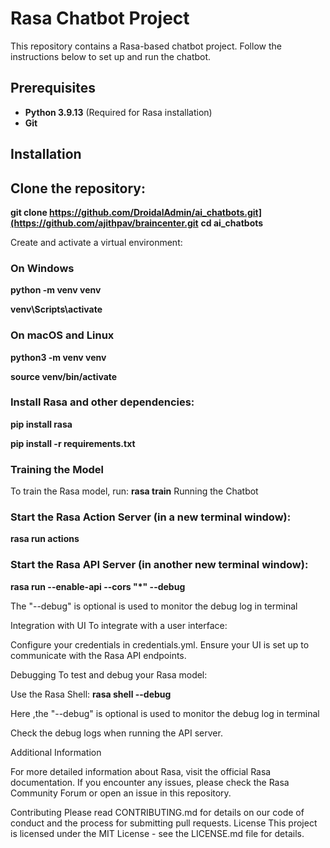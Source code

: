 # Rasa Chatbot Project

This repository contains a Rasa-based chatbot project. Follow the instructions below to set up and run the chatbot.

## Prerequisites

- **Python 3.9.13** (Required for Rasa installation)
- **Git**

## Installation

## Clone the repository:

**git clone https://github.com/DroidalAdmin/ai_chatbots.git](https://github.com/ajithpav/braincenter.git**
**cd ai_chatbots**

Create and activate a virtual environment:
### On Windows
**python -m venv venv**

**venv\Scripts\activate**

### On macOS and Linux
**python3 -m venv venv**

**source venv/bin/activate**

### Install Rasa and other dependencies:
**pip install rasa**

**pip install -r requirements.txt**


### Training the Model
To train the Rasa model, run:
**rasa train**
Running the Chatbot

### Start the Rasa Action Server (in a new terminal window):
**rasa run actions**

### Start the Rasa API Server (in another new terminal window):
**rasa run --enable-api --cors "*" --debug**

The "--debug" is optional is used to monitor the debug log in terminal


Integration with UI
To integrate with a user interface:

Configure your credentials in credentials.yml.
Ensure your UI is set up to communicate with the Rasa API endpoints.

Debugging
To test and debug your Rasa model:

Use the Rasa Shell:
**rasa shell --debug**

Here ,the "--debug" is optional is used to  monitor the debug log in terminal

Check the debug logs when running the API server.

Additional Information

For more detailed information about Rasa, visit the official Rasa documentation.
If you encounter any issues, please check the Rasa Community Forum or open an issue in this repository.

Contributing
Please read CONTRIBUTING.md for details on our code of conduct and the process for submitting pull requests.
License
This project is licensed under the MIT License - see the LICENSE.md file for details.
